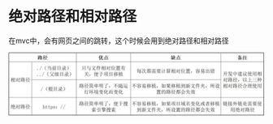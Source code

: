 # 绝对路径和相对路径

在mvc中，会有网页之间的跳转，这个时候会用到绝对路径和相对路径

![Image txet](https://github.com/majiayu000/solution/blob/master/MVC/1531377615213670e157af2.jpg)




